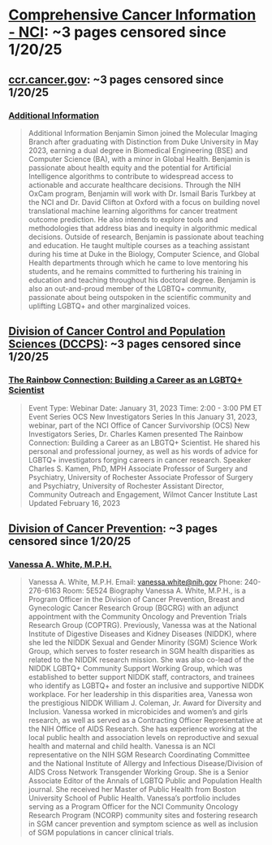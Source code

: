 



# [Comprehensive Cancer Information - NCI](cancer.gov): ~3 pages censored since 1/20/25

## [ccr.cancer.gov](ccr.cancer.gov): ~3 pages censored since 1/20/25

### [Additional Information](https://ccr.cancer.gov/embedded-content/team-content/100881)


> Additional Information Benjamin Simon joined the Molecular Imaging Branch after graduating with Distinction from Duke University in May 2023, earning a dual degree in Biomedical Engineering (BSE) and Computer Science (BA), with a minor in Global Health. Benjamin is passionate about health equity and the potential for Artificial Intelligence algorithms to contribute to widespread access to actionable and accurate healthcare decisions. Through the NIH OxCam program, Benjamin will work with Dr. Ismail Baris Turkbey at the NCI and Dr. David Clifton at Oxford with a focus on building novel translational machine learning algorithms for cancer treatment outcome prediction. He also intends to explore tools and methodologies that address bias and inequity in algorithmic medical decisions. Outside of research, Benjamin is passionate about teaching and education. He taught multiple courses as a teaching assistant during his time at Duke in the Biology, Computer Science, and Global Health departments through which he came to love mentoring his students, and he remains committed to furthering his training in education and teaching throughout his doctoral degree. Benjamin is also an out-and-proud member of the LGBTQ+ community, passionate about being outspoken in the scientific community and uplifting LGBTQ+ and other marginalized voices.
## [Division of Cancer Control and Population Sciences (DCCPS)](cancercontrol.cancer.gov): ~3 pages censored since 1/20/25

### [The Rainbow Connection: Building a Career as an LGBTQ+ Scientist](https://cancercontrol.cancer.gov/ocs/about/events/the-rainbow-connection-building-career-lgbtq-scientist)


> Event Type: Webinar Date: January 31, 2023 Time: 2:00 - 3:00 PM ET Event Series OCS New Investigators Series In this January 31, 2023, webinar, part of the NCI Office of Cancer Survivorship (OCS) New Investigators Series, Dr. Charles Kamen presented The Rainbow Connection: Building a Career as an LBGTQ+ Scientist. He shared his personal and professional journey, as well as his words of advice for LGBTQ+ investigators forging careers in cancer research. Speaker Charles S. Kamen, PhD, MPH Associate Professor of Surgery and Psychiatry, University of Rochester Associate Professor of Surgery and Psychiatry, University of Rochester Assistant Director, Community Outreach and Engagement, Wilmot Cancer Institute Last Updated February 16, 2023
## [Division of Cancer Prevention](prevention.cancer.gov): ~3 pages censored since 1/20/25

### [Vanessa A. White, M.P.H.](https://prevention.cancer.gov/about-dcp/staff-search/vanessa-.-white-m.p.h.)


> Vanessa A. White, M.P.H. Email: vanessa.white@nih.gov Phone: 240-276-6163 Room: 5E524 Biography Vanessa A. White, M.P.H., is a Program Officer in the Division of Cancer Prevention, Breast and Gynecologic Cancer Research Group (BGCRG) with an adjunct appointment with the Community Oncology and Prevention Trials Research Group (COPTRG). Previously, Vanessa was at the National Institute of Digestive Diseases and Kidney Diseases (NIDDK), where she led the NIDDK Sexual and Gender Minority (SGM) Science Work Group, which serves to foster research in SGM health disparities as related to the NIDDK research mission. She was also co-lead of the NIDDK LGBTQ+ Community Support Working Group, which was established to better support NIDDK staff, contractors, and trainees who identify as LGBTQ+ and foster an inclusive and supportive NIDDK workplace. For her leadership in this disparities area, Vanessa won the prestigious NIDDK William J. Coleman, Jr. Award for Diversity and Inclusion. Vanessa worked in microbicides and women’s and girls research, as well as served as a Contracting Officer Representative at the NIH Office of AIDS Research. She has experience working at the local public health and association levels on reproductive and sexual health and maternal and child health. Vanessa is an NCI representative on the NIH SGM Research Coordinating Committee and the National Institute of Allergy and Infectious Disease/Division of AIDS Cross Network Transgender Working Group. She is a Senior Associate Editor of the Annals of LGBTQ Public and Population Health journal. She received her Master of Public Health from Boston University School of Public Health. Vanessa’s portfolio includes serving as a Program Officer for the NCI Community Oncology Research Program (NCORP) community sites and fostering research in SGM cancer prevention and symptom science as well as inclusion of SGM populations in cancer clinical trials.